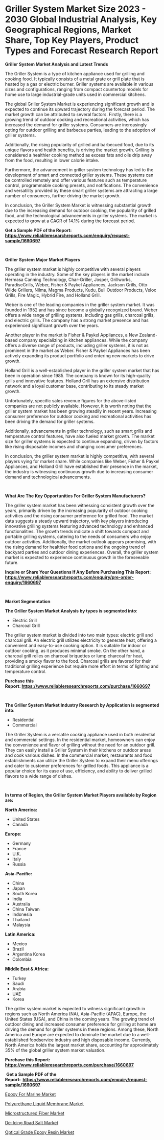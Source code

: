 <p><h1>Griller System Market Size 2023 - 2030 Global Industrial Analysis, Key Geographical Regions, Market Share, Top Key Players, Product Types and Forecast Research Report</h1></p><p><strong>Griller System Market Analysis and Latest Trends</strong></p>
<p><p>The Griller System is a type of kitchen appliance used for grilling and cooking food. It typically consists of a metal grate or grill plate that is heated by a gas or electric burner. Griller systems are available in various sizes and configurations, ranging from compact countertop models for home use to large industrial-grade units used in commercial kitchens.</p><p>The global Griller System Market is experiencing significant growth and is expected to continue its upward trajectory during the forecast period. The market growth can be attributed to several factors. Firstly, there is a growing trend of outdoor cooking and recreational activities, which has increased the demand for griller systems. Consumers are increasingly opting for outdoor grilling and barbecue parties, leading to the adoption of griller systems.</p><p>Additionally, the rising popularity of grilled and barbecued food, due to its unique flavors and health benefits, is driving the market growth. Grilling is considered a healthier cooking method as excess fats and oils drip away from the food, resulting in lower calorie intake.</p><p>Furthermore, the advancement in griller system technology has led to the development of smart and connected griller systems. These systems can be controlled remotely and offer various features such as temperature control, programmable cooking presets, and notifications. The convenience and versatility provided by these smart griller systems are attracting a large number of consumers, further driving the market growth.</p><p>In conclusion, the Griller System Market is witnessing substantial growth due to the increasing demand for outdoor cooking, the popularity of grilled food, and the technological advancements in griller systems. The market is expected to grow at a CAGR of 14.1% during the forecast period.</p></p>
<p><strong>Get a Sample PDF of the Report:&nbsp; <a href="https://www.reliableresearchreports.com/enquiry/request-sample/1660697">https://www.reliableresearchreports.com/enquiry/request-sample/1660697</a></strong></p>
<p>&nbsp;</p>
<p><strong>Griller System Major Market Players</strong></p>
<p><p>The griller system market is highly competitive with several players operating in the industry. Some of the key players in the market include Hermasa Canning Technology, Char-Griller, Josper, Grillworks, ParadiseGrills, Weber, Fisher & Paykel Appliances, Jackson Grills, Otto Wilde Grillers, Nilma, Magma Products, Kudu, Bull Outdoor Products, Velox Grills, Fire Magic, Hybrid Fire, and Holland Grill.</p><p>Weber is one of the leading companies in the griller system market. It was founded in 1952 and has since become a globally recognized brand. Weber offers a wide range of grilling systems, including gas grills, charcoal grills, and electric grills. The company has a strong market presence and has experienced significant growth over the years.</p><p>Another player in the market is Fisher & Paykel Appliances, a New Zealand-based company specializing in kitchen appliances. While the company offers a diverse range of products, including griller systems, it is not as prominent in the market as Weber. Fisher & Paykel Appliances has been actively expanding its product portfolio and entering new markets to drive growth.</p><p>Holland Grill is a well-established player in the griller system market that has been in operation since 1985. The company is known for its high-quality grills and innovative features. Holland Grill has an extensive distribution network and a loyal customer base, contributing to its steady market growth.</p><p>Unfortunately, specific sales revenue figures for the above-listed companies are not publicly available. However, it is worth noting that the griller system market has been growing steadily in recent years. Increasing consumer preference for outdoor cooking and recreational activities has been driving the demand for griller systems.</p><p>Additionally, advancements in griller technology, such as smart grills and temperature control features, have also fueled market growth. The market size for griller systems is expected to continue expanding, driven by factors like rising disposable incomes and changing consumer preferences.</p><p>In conclusion, the griller system market is highly competitive, with several players vying for market share. While companies like Weber, Fisher & Paykel Appliances, and Holland Grill have established their presence in the market, the industry is witnessing continuous growth due to increasing consumer demand and technological advancements.</p></p>
<p>&nbsp;</p>
<p><strong>What Are The Key Opportunities For Griller System Manufacturers?</strong></p>
<p><p>The griller system market has been witnessing consistent growth over the years, primarily driven by the increasing popularity of outdoor cooking activities and the rising consumer preference for grilled food. The market data suggests a steady upward trajectory, with key players introducing innovative grilling systems featuring advanced technology and enhanced functionalities. The growth trends indicate a shift towards compact and portable grilling systems, catering to the needs of consumers who enjoy outdoor activities. Additionally, the market outlook appears promising, with the rising demand for healthier food options and the ongoing trend of backyard parties and outdoor dining experiences. Overall, the griller system market is expected to experience continuous growth in the foreseeable future.</p></p>
<p><strong>Inquire or Share Your Questions If Any Before Purchasing This Report: <a href="https://www.reliableresearchreports.com/enquiry/pre-order-enquiry/1660697">https://www.reliableresearchreports.com/enquiry/pre-order-enquiry/1660697</a></strong></p>
<p>&nbsp;</p>
<p><strong>Market Segmentation</strong></p>
<p><strong>The Griller System Market Analysis by types is segmented into:</strong></p>
<p><ul><li>Electric Grill</li><li>Charcoal Grill</li></ul></p>
<p><p>The griller system market is divided into two main types: electric grill and charcoal grill. An electric grill utilizes electricity to generate heat, offering a convenient and easy-to-use cooking option. It is suitable for indoor or outdoor cooking, as it produces minimal smoke. On the other hand, a charcoal grill relies on charcoal briquettes or lump charcoal for heat, providing a smoky flavor to the food. Charcoal grills are favored for their traditional grilling experience but require more effort in terms of lighting and temperature control.</p></p>
<p><strong>Purchase this Report:&nbsp;<a href="https://www.reliableresearchreports.com/purchase/1660697">https://www.reliableresearchreports.com/purchase/1660697</a></strong></p>
<p>&nbsp;</p>
<p><strong>The Griller System Market Industry Research by Application is segmented into:</strong></p>
<p><ul><li>Residential</li><li>Commercial</li></ul></p>
<p><p>The Griller System is a versatile cooking appliance used in both residential and commercial settings. In the residential market, homeowners can enjoy the convenience and flavor of grilling without the need for an outdoor grill. They can easily install a Griller System in their kitchens or outdoor areas and cook various dishes. In the commercial market, restaurants and food establishments can utilize the Griller System to expand their menu offerings and cater to customer preferences for grilled foods. This appliance is a popular choice for its ease of use, efficiency, and ability to deliver grilled flavors to a wide range of dishes.</p></p>
<p>&nbsp;</p>
<p><strong>In terms of Region, the Griller System Market Players available by Region are:</strong></p>
<p>
    <p> <strong> North America: </strong>
        <ul>
            <li>United States</li>
            <li>Canada</li>
        </ul>
        </p> 
    <p> <strong> Europe: </strong>
        <ul>
            <li>Germany</li>
            <li>France</li>
            <li>U.K.</li>
            <li>Italy</li>
            <li>Russia</li>
        </ul>
        </p> 
    <p> <strong> Asia-Pacific: </strong>
        <ul>
            <li>China</li>
            <li>Japan</li>
            <li>South Korea</li>
            <li>India</li>
            <li>Australia</li>
            <li>China Taiwan</li>
            <li>Indonesia</li>
            <li>Thailand</li>
            <li>Malaysia</li>
        </ul>
        </p> 
    <p> <strong> Latin America: </strong>
        <ul>
            <li>Mexico</li>
            <li>Brazil</li>
            <li>Argentina Korea</li>
            <li>Colombia</li>
        </ul>
        </p> 
    <p> <strong> Middle East & Africa: </strong>
        <ul>
            <li>Turkey</li>
            <li>Saudi</li>
            <li>Arabia</li>
            <li>UAE</li>
            <li>Korea</li>
        </ul>
    </p>
    </p>
<p><p>The griller system market is expected to witness significant growth in regions such as North America (NA), Asia-Pacific (APAC), Europe, the United States (USA), and China in the coming years. The growing trend of outdoor dining and increased consumer preference for grilling at home are driving the demand for griller systems in these regions. Among these, North America and Europe are expected to dominate the market due to a well-established foodservice industry and high disposable income. Currently, North America holds the largest market share, accounting for approximately 35% of the global griller system market valuation.</p></p>
<p><strong>Purchase this Report: <a href="https://www.reliableresearchreports.com/purchase/1660697">https://www.reliableresearchreports.com/purchase/1660697</a></strong></p>
<p>&nbsp;<strong>Get a Sample PDF of the Report:&nbsp;&nbsp;<a href="https://www.reliableresearchreports.com/enquiry/request-sample/1660697">https://www.reliableresearchreports.com/enquiry/request-sample/1660697</a></strong></p>
<p><strong></strong></p>
<p><p><a href="https://github.com/rahu1501/Market-Research-Report-List-1/blob/main/epoxy-for-marine-market.md">Epoxy For Marine Market</a></p><p><a href="https://medium.com/@samanthareed1916/polyurethane-liquid-membrane-market-trends-and-market-analysis-forecasted-for-period-2023-2030-7440866c9eef">Polyurethane Liquid Membrane Market</a></p><p><a href="https://medium.com/@joanobrien1990/microstructured-fiber-market-trends-and-market-analysis-forecasted-for-period-2023-2030-fecc53b9ffdb">Microstructured Fiber Market</a></p><p><a href="https://medium.com/@rosejohnson762014/decoding-de-icing-road-salt-market-metrics-market-share-trends-and-growth-patterns-186e1ba7fe8e">De-Icing Road Salt Market</a></p><p><a href="https://github.com/rahu1503/Market-Research-Report-List-1/blob/main/optical-grade-epoxy-resin-market.md">Optical Grade Epoxy Resin Market</a></p></p>